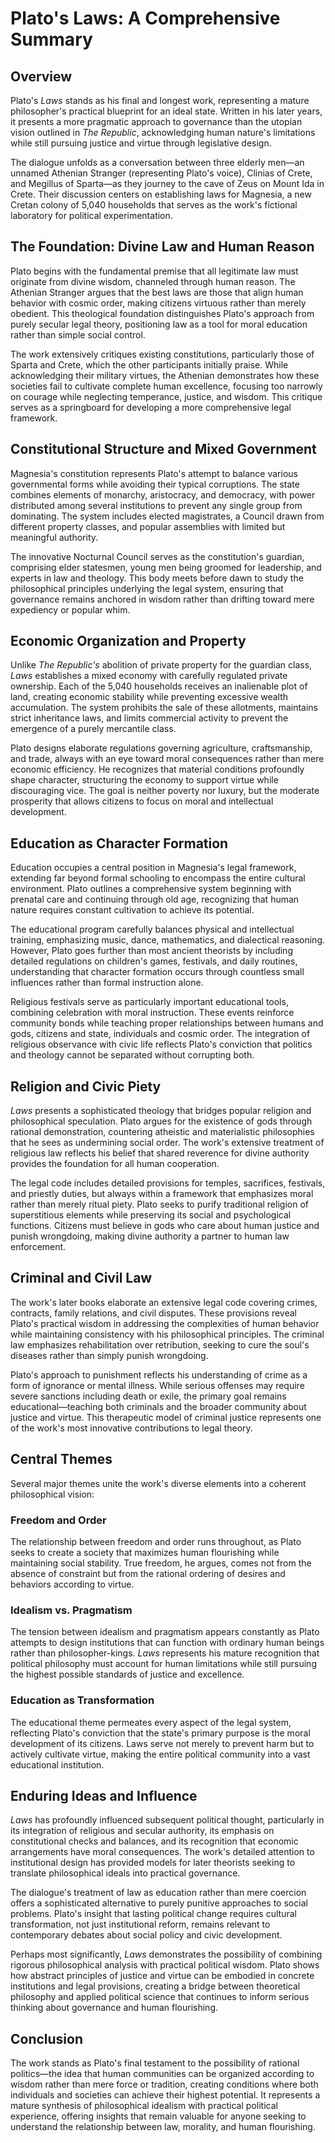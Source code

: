 # Plato's Laws: A Comprehensive Summary

## Overview

Plato's *Laws* stands as his final and longest work, representing a mature philosopher's practical blueprint for an ideal state. Written in his later years, it presents a more pragmatic approach to governance than the utopian vision outlined in *The Republic*, acknowledging human nature's limitations while still pursuing justice and virtue through legislative design.

The dialogue unfolds as a conversation between three elderly men—an unnamed Athenian Stranger (representing Plato's voice), Clinias of Crete, and Megillus of Sparta—as they journey to the cave of Zeus on Mount Ida in Crete. Their discussion centers on establishing laws for Magnesia, a new Cretan colony of 5,040 households that serves as the work's fictional laboratory for political experimentation.

## The Foundation: Divine Law and Human Reason

Plato begins with the fundamental premise that all legitimate law must originate from divine wisdom, channeled through human reason. The Athenian Stranger argues that the best laws are those that align human behavior with cosmic order, making citizens virtuous rather than merely obedient. This theological foundation distinguishes Plato's approach from purely secular legal theory, positioning law as a tool for moral education rather than simple social control.

The work extensively critiques existing constitutions, particularly those of Sparta and Crete, which the other participants initially praise. While acknowledging their military virtues, the Athenian demonstrates how these societies fail to cultivate complete human excellence, focusing too narrowly on courage while neglecting temperance, justice, and wisdom. This critique serves as a springboard for developing a more comprehensive legal framework.

## Constitutional Structure and Mixed Government

Magnesia's constitution represents Plato's attempt to balance various governmental forms while avoiding their typical corruptions. The state combines elements of monarchy, aristocracy, and democracy, with power distributed among several institutions to prevent any single group from dominating. The system includes elected magistrates, a Council drawn from different property classes, and popular assemblies with limited but meaningful authority.

The innovative Nocturnal Council serves as the constitution's guardian, comprising elder statesmen, young men being groomed for leadership, and experts in law and theology. This body meets before dawn to study the philosophical principles underlying the legal system, ensuring that governance remains anchored in wisdom rather than drifting toward mere expediency or popular whim.

## Economic Organization and Property

Unlike *The Republic's* abolition of private property for the guardian class, *Laws* establishes a mixed economy with carefully regulated private ownership. Each of the 5,040 households receives an inalienable plot of land, creating economic stability while preventing excessive wealth accumulation. The system prohibits the sale of these allotments, maintains strict inheritance laws, and limits commercial activity to prevent the emergence of a purely mercantile class.

Plato designs elaborate regulations governing agriculture, craftsmanship, and trade, always with an eye toward moral consequences rather than mere economic efficiency. He recognizes that material conditions profoundly shape character, structuring the economy to support virtue while discouraging vice. The goal is neither poverty nor luxury, but the moderate prosperity that allows citizens to focus on moral and intellectual development.

## Education as Character Formation

Education occupies a central position in Magnesia's legal framework, extending far beyond formal schooling to encompass the entire cultural environment. Plato outlines a comprehensive system beginning with prenatal care and continuing through old age, recognizing that human nature requires constant cultivation to achieve its potential.

The educational program carefully balances physical and intellectual training, emphasizing music, dance, mathematics, and dialectical reasoning. However, Plato goes further than most ancient theorists by including detailed regulations on children's games, festivals, and daily routines, understanding that character formation occurs through countless small influences rather than formal instruction alone.

Religious festivals serve as particularly important educational tools, combining celebration with moral instruction. These events reinforce community bonds while teaching proper relationships between humans and gods, citizens and state, individuals and cosmic order. The integration of religious observance with civic life reflects Plato's conviction that politics and theology cannot be separated without corrupting both.

## Religion and Civic Piety

*Laws* presents a sophisticated theology that bridges popular religion and philosophical speculation. Plato argues for the existence of gods through rational demonstration, countering atheistic and materialistic philosophies that he sees as undermining social order. The work's extensive treatment of religious law reflects his belief that shared reverence for divine authority provides the foundation for all human cooperation.

The legal code includes detailed provisions for temples, sacrifices, festivals, and priestly duties, but always within a framework that emphasizes moral rather than merely ritual piety. Plato seeks to purify traditional religion of superstitious elements while preserving its social and psychological functions. Citizens must believe in gods who care about human justice and punish wrongdoing, making divine authority a partner to human law enforcement.

## Criminal and Civil Law

The work's later books elaborate an extensive legal code covering crimes, contracts, family relations, and civil disputes. These provisions reveal Plato's practical wisdom in addressing the complexities of human behavior while maintaining consistency with his philosophical principles. The criminal law emphasizes rehabilitation over retribution, seeking to cure the soul's diseases rather than simply punish wrongdoing.

Plato's approach to punishment reflects his understanding of crime as a form of ignorance or mental illness. While serious offenses may require severe sanctions including death or exile, the primary goal remains educational—teaching both criminals and the broader community about justice and virtue. This therapeutic model of criminal justice represents one of the work's most innovative contributions to legal theory.

## Central Themes

Several major themes unite the work's diverse elements into a coherent philosophical vision:

### Freedom and Order
The relationship between freedom and order runs throughout, as Plato seeks to create a society that maximizes human flourishing while maintaining social stability. True freedom, he argues, comes not from the absence of constraint but from the rational ordering of desires and behaviors according to virtue.

### Idealism vs. Pragmatism
The tension between idealism and pragmatism appears constantly as Plato attempts to design institutions that can function with ordinary human beings rather than philosopher-kings. *Laws* represents his mature recognition that political philosophy must account for human limitations while still pursuing the highest possible standards of justice and excellence.

### Education as Transformation
The educational theme permeates every aspect of the legal system, reflecting Plato's conviction that the state's primary purpose is the moral development of its citizens. Laws serve not merely to prevent harm but to actively cultivate virtue, making the entire political community into a vast educational institution.

## Enduring Ideas and Influence

*Laws* has profoundly influenced subsequent political thought, particularly in its integration of religious and secular authority, its emphasis on constitutional checks and balances, and its recognition that economic arrangements have moral consequences. The work's detailed attention to institutional design has provided models for later theorists seeking to translate philosophical ideals into practical governance.

The dialogue's treatment of law as education rather than mere coercion offers a sophisticated alternative to purely punitive approaches to social problems. Plato's insight that lasting political change requires cultural transformation, not just institutional reform, remains relevant to contemporary debates about social policy and civic development.

Perhaps most significantly, *Laws* demonstrates the possibility of combining rigorous philosophical analysis with practical political wisdom. Plato shows how abstract principles of justice and virtue can be embodied in concrete institutions and legal provisions, creating a bridge between theoretical philosophy and applied political science that continues to inform serious thinking about governance and human flourishing.

## Conclusion

The work stands as Plato's final testament to the possibility of rational politics—the idea that human communities can be organized according to wisdom rather than mere force or tradition, creating conditions where both individuals and societies can achieve their highest potential. It represents a mature synthesis of philosophical idealism with practical political experience, offering insights that remain valuable for anyone seeking to understand the relationship between law, morality, and human flourishing.
